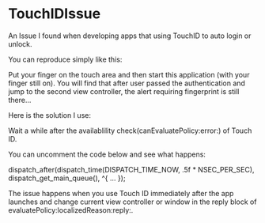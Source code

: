 TouchIDIssue
============

An Issue I found when developing apps that using TouchID to auto login or unlock.

You can reproduce simply like this:

Put your finger on the touch area and then start this application (with your finger still on). You will find that after user passed the authentication and jump to the second view controller, the alert requiring fingerprint is still there...

Here is the solution I use:

Wait a while after the availablility check(canEvaluatePolicy:error:) of Touch ID.

You can uncomment the code below and see what happens:

dispatch_after(dispatch_time(DISPATCH_TIME_NOW, .5f * NSEC_PER_SEC), dispatch_get_main_queue(), ^{
    ...
});

The issue happens when you use Touch ID immediately after the app launches and change current view controller or window in the reply block of evaluatePolicy:localizedReason:reply:.
